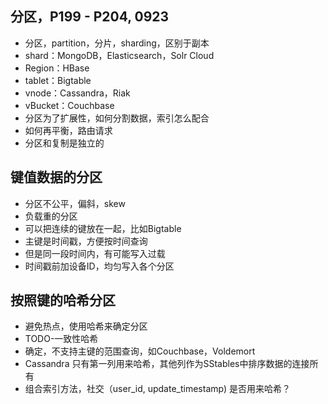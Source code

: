 ## 分区，P199 - P204, 0923
- 分区，partition，分片，sharding，区别于副本
- shard：MongoDB，Elasticsearch，Solr Cloud
- Region：HBase
- tablet：Bigtable
- vnode：Cassandra，Riak
- vBucket：Couchbase
- 分区为了扩展性，如何分割数据，索引怎么配合
- 如何再平衡，路由请求
- 分区和复制是独立的

## 键值数据的分区
- 分区不公平，偏斜，skew
- 负载重的分区
- 可以把连续的键放在一起，比如Bigtable
- 主键是时间戳，方便按时间查询
- 但是同一段时间内，有可能写入过载
- 时间戳前加设备ID，均匀写入各个分区

## 按照键的哈希分区
- 避免热点，使用哈希来确定分区
- TODO-一致性哈希
- 确定，不支持主键的范围查询，如Couchbase，Voldemort
- Cassandra 只有第一列用来哈希，其他列作为SStables中排序数据的连接所有
- 组合索引方法，社交（user_id, update_timestamp) 是否用来哈希？
